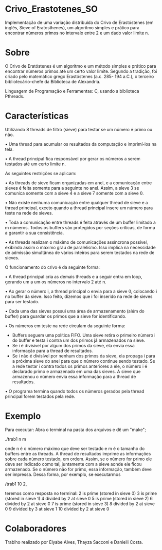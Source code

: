 # Crivo_Erastotenes_SO
Implementação de uma variação distribuída do Crivo de Erastóstenes (em inglês, Sieve of Eratosthenes), um algoritmo simples e prático para encontrar números primos no intervalo entre 2 e um dado valor limite n.


# Sobre
 O Crivo de Eratóstenes é um algoritmo e um método simples e prático para encontrar números primos
até um certo valor limite. Segundo a tradição, foi criado pelo matemático grego Erastóstenes (a.c. 285-
194 a.C.), o terceiro bibliotecário-chefe da Biblioteca de Alexandria.

Linguagem de Programação e Ferramentas:  C, usando a biblioteca Pthreads.


# Características
 Utilizando 8 threads de filtro (sieve) para testar se um número é primo ou não.
 
• Uma thread para acumular os resultados da computação e imprimí-los na tela.

• A thread principal fica responsável por gerar os números a serem testados até um certo limite n. 

As seguintes restrições se aplicam:

• As threads de sieve ficam organizadas em anel, e a comunicação entre sieves é feita somente para a seguinte no anel. Assim, a sieve 3 se comunica somente com a sieve 4 e a sieve 7 somente com a sieve 0.

• Não existe nenhuma comunicação entre qualquer thread de sieve e a thread principal, exceto quando a thread principal insere um número para teste na rede de sieves.

• Toda a comunicação entre threads é feita através de um buffer limitado a m números. Todos os buffers são protegidos por seções críticas, de forma a garantir a sua consistência.

• As threads realizam o máximo de comunicações assíncrona possível, exibindo assim o máximo grau de paralelismo. Isso implica na necessidade de admissão simultânea de vários inteiros para serem testados na rede de sieves.


O funcionamento do crivo é da seguinte forma:

• A thread principal cria as demais threads e a seguir entra em loop, gerando um a um os números no intervalo 2 até n.

• Ao gerar o número i, a thread principal o envia para a sieve 0, colocando i no buffer da sieve. Isso feito, dizemos que i foi inserido na rede de sieves para ser testado.

• Cada uma das sieves possui uma área de armazenamento (além do buffer) para guardar os primos que a sieve for identificando.

• Os números em teste na rede circulam da seguinte forma:

  - Buffers seguem uma política FIFO. Uma sieve retira o primeiro número i do buffer e testa i contra um dos primos já armazenados na sieve.
  - Se i é divisível por algum dos primos da sieve, ela envia essa informação para a thread de resultados.
  - Se i não é divisível por nenhum dos primos da sieve, ela propaga i para a próxima sieve do anel para que o número continue sendo testado. Se a rede testar i contra todos os primos anteriores a ele, o número i é declarado primo e armazenado em uma das sieves. A sieve que armazenou o número envia essa informação para a thread de resultados.
    
• O programa termina quando todos os números gerados pela thread principal forem testados pela rede.

# Exemplo
Para executar: Abra o terminal na pasta dos arquivos e dê um "make";

./trab1 n m

onde n é o número máximo que deve ser testado e m é o tamanho do buffers entre as threads.
A thread de resultados imprime as informações sobre cada número testado, em ordem. Assim, se o número for primo ele deve ser indicado como tal, juntamente com a sieve aonde ele ficou armazenado. Se o número não for primo, essa informação¸ também deve ser impressa. 
Dessa forma, por exemplo, se executarmos

/trab1 10 2, 

teremos como resposta no terminal:
2 is prime (stored in sieve 0)
3 is prime (stored in sieve 1)
4 divided by 2 at sieve 0
5 is prime (stored in sieve 2)
6 divided by 2 at sieve 0
7 is prime (stored in sieve 3)
8 divided by 2 at sieve 0
9 divided by 3 at sieve 1
10 divided by 2 at sieve 0

# Colaboradores
Trablho realizado por Elyabe Alves, Thayza Sacconi e Danielli Costa.
